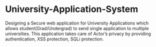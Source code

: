 # University-Application-System

Designing a Secure web application for University Applications which allows student(Grad/Undergrad) to send single application to multiple universities. This application takes care of Actor’s privacy by providing authentication, XSS protection, SQLi protection.
